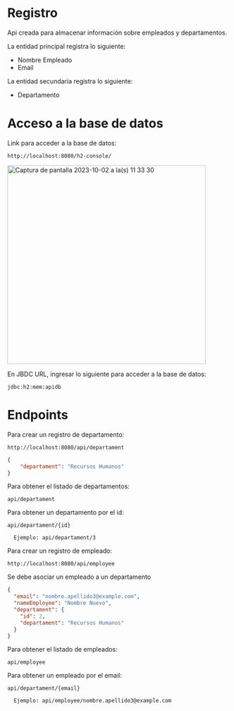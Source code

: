 # Registro

Api creada para almacenar información sobre empleados y departamentos.

La entidad principal registra lo siguiente:
- Nombre Empleado
- Email

La entidad secundaria registra lo siguiente:
- Departamento

# Acceso a la base de datos

Link para acceder a la base de datos:
```
http://localhost:8080/h2-console/
```
<img width="450" alt="Captura de pantalla 2023-10-02 a la(s) 11 33 30" src="https://github.com/LuisFuentesDev/ApiRest/assets/136398930/90224bcb-3507-4ab4-992a-835ba499a43b">

En JBDC URL, ingresar lo siguiente para acceder a la base de datos:
```
jdbc:h2:mem:apidb
```
# Endpoints
Para crear un registro de departamento:

```
http://localhost:8080/api/departament
```

```JSON
{
    "departament": "Recursos Humanos"
}

```
Para obtener el listado de departamentos:
```
api/departament
```

Para obtener un departamento por el id:
```
api/departament/{id}

  Ejemplo: api/departament/3
```

Para crear un registro de empleado:

```
http://localhost:8080/api/employee
```

Se debe asociar un empleado a un departamento

```JSON
{
  "email": "nombre.apellido3@example.com",
  "nameEmployee": "Nombre Nuevo",
  "departament": {
    "id": 2,
    "departament": "Recursos Humanos"
  }
}

```
Para obtener el listado de empleados:
```
api/employee
```

Para obtener un empleado por el email:
```
api/departament/{email}

  Ejemplo: api/employee/nombre.apellido3@example.com
```
